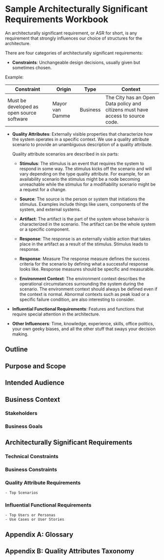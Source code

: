 # Sample Architecturally Significant Requirements Workbook

An architecturally significant requirement, or ASR for short, is any requirement that strongly influences our choice of structures for the architecture.

There are four categories of architecturally significant requirements:

- **Constraints**: Unchangeable design decisions, usually given but sometimes chosen.

Example:

| **Constraint**                          | **Origin**       | **Type**   | **Context**                                                                 |
|------------------------------------------|------------------|------------|-----------------------------------------------------------------------------|
| Must be developed as open source software | Mayor van Damme  | Business   | The City has an Open Data policy and citizens must have access to source code. |

- **Quality Attributes**: Externally visible properties that characterize how the system operates in a specific context. We use a quality attribute scenario to provide an unambiguous description of a quality attribute.
  
  Quality attribute scenarios are described in six parts:

  - **Stimulus**: The stimulus is an event that requires the system to respond in some way. The stimulus kicks off the scenario and will vary depending on the type quality attribute. For example, for an availability scenario the stimulus might be a node becoming unreachable while the stimulus for a modifiability scenario might be a request for a change.

  - **Source**: The source is the person or system that initiations the stimulus. Examples include things like users, components of the system, and external systems.

  - **Artifact**: The artifact is the part of the system whose behavior is characterized in the scenario. The artifact can be the whole system or a specific component.

  - **Response**: The response is an externally visible action that takes place in the artifact as a result of the stimulus. Stimulus leads to response.

  - **Response**: Measure The response measure defines the success criteria for the scenario by defining what a successful response looks like. Response measures should be specific and measurable.

  - **Environment Context**: The environment context describes the operational circumstances surrounding the system during the scenario. The environment context should always be defined even if the context is normal. Abnormal contexts such as peak load or a specific failure condition, are also interesting to consider.

- **Influential Functional Requirements**: Features and functions that require special attention in the architecture.
- **Other Influencers**: Time, knowledge, experience, skills, office politics, your own geeky biases, and all the other stuff that sways your decision making.

## Outline

## Purpose and Scope

## Intended Audience

## Business Context

### Stakeholders

### Business Goals

## Architecturally Significant Requirements

### Technical Constraints

### Business Constraints

### Quality Attribute Requirements

    - Top Scenarios

### Influential Functional Requirements

    - Top Users or Personas
    - Use Cases or User Stories

## Appendix A: Glossary

## Appendix B: Quality Attributes Taxonomy
